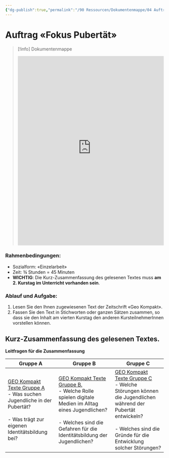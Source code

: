 ```yaml
---
{"dg-publish":true,"permalink":"/90 Ressourcen/Dokumentenmappe/04 Auftrag Fokus Pubertät/"}
---
```


# Auftrag «Fokus Pubertät»
>[!info] Dokumentenmappe
><iframe src="https://bbwch-my.sharepoint.com/personal/pietro_rossi_bbw_ch/_layouts/15/Doc.aspx?sourcedoc={09810e26-7716-4a05-bc0c-15bcb7d9c0c7}&amp;action=embedview&amp;wdStartOn=22" width="100%" height="600px" frameborder="0">Dies ist ein eingebettetes <a target="_blank" href="https://office.com">Microsoft Office</a>-Dokument, unterstützt von <a target="_blank" href="https://office.com/webapps">Office</a>.</iframe>
### Rahmenbedingungen:
- Sozialform: «Einzelarbeit»
- Zeit: ¾ Stunden = 45 Minuten
- **WICHTIG**: Die Kurz-Zusammenfassung des gelesenen Textes muss **am 2. Kurstag im Unterricht vorhanden sein**. 
### Ablauf und Aufgabe:
1. Lesen Sie den Ihnen zugewiesenen Text der Zeitschrift «Geo Kompakt».
2. Fassen Sie den Text in Stichworten oder ganzen Sätzen zusammen, so dass sie den Inhalt am vierten Kurstag den anderen KursteilnehmerInnen vorstellen können.
## Kurz-Zusammenfassung des gelesenen Textes.

**Leitfragen für die Zusammenfassung**

| **Gruppe A**                                                                                                                                                                                                                                                | **Gruppe B**<br>                                                                                                                                                                                                                                                                                                 | **Gruppe C**<br>                                                                                                                                                                                                                                                                                                |
| ----------------------------------------------------------------------------------------------------------------------------------------------------------------------------------------------------------------------------------------------------------- | ---------------------------------------------------------------------------------------------------------------------------------------------------------------------------------------------------------------------------------------------------------------------------------------------------------------- | --------------------------------------------------------------------------------------------------------------------------------------------------------------------------------------------------------------------------------------------------------------------------------------------------------------- |
| [GEO Kompakt Texte Gruppe A](https://bbwch-my.sharepoint.com/:b:/g/personal/pietro_rossi_bbw_ch/EbgiSZiuLHpFvqEQCbcRlwwBVdBtOWbOnV7tfNVN8Yo-Xw?e=Dy4wKz)<br>- Was suchen Jugendliche in der Pubertät?<br><br>- Was trägt zur eigenen Identitätsbildung bei? | [GEO Kompakt Texte Gruppe B.](https://bbwch-my.sharepoint.com/:b:/g/personal/pietro_rossi_bbw_ch/EVjwuiUTjRBEuCFAthDcSp0BS_KLQKCmaBUHpOdmcP2EpA?e=NHx6e5)<br>- Welche Rolle spielen digitale Medien im Alltag eines Jugendlichen?<br><br>- Welches sind die Gefahren für die Identitätsbildung der Jugendlichen? | [GEO Kompakt Texte Gruppe C](https://bbwch-my.sharepoint.com/:b:/g/personal/pietro_rossi_bbw_ch/EWBtrGcAVDlFhTrbEGkMVQoBvoMw1cQJFjK_TSapEcZNbg?e=LelmyD)<br>- Welche Störungen können die Jugendlichen während der Pubertät entwickeln?<br><br>- Welches sind die Gründe für die Entwicklung solcher Störungen? |
